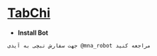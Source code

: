 # [TabChi](@ARTIMSAN)
* **Install Bot**
`````sh
جهت سفارش تبچی به آیدی @mna_robot مراجعه کنید
`````
